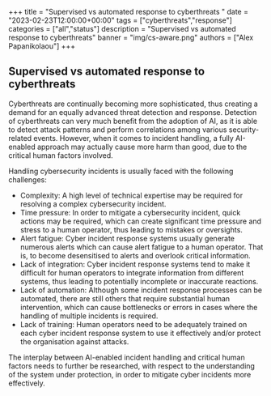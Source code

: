 +++
title = "Supervised vs automated response to cyberthreats "
date = "2023-02-23T12:00:00+00:00"
tags = ["cyberthreats","response"]
categories = ["all","status"]
description = "Supervised vs automated response to cyberthreats"
banner = "img/cs-aware.png"
authors = ["Alex Papanikolaou"]
+++

## Supervised vs automated response to cyberthreats

Cyberthreats are continually becoming more sophisticated, thus creating a demand for an equally advanced threat detection and response. Detection of cyberthreats can very much benefit from the adoption of AI, as it is able to detect attack patterns and perform correlations among various security-related events. However, when it comes to incident handling, a fully AI-enabled approach may actually cause more harm than good, due to the critical human factors involved.

Handling cybersecurity incidents is usually faced with the following challenges:

 - Complexity: A high level of technical expertise may be required for resolving a complex cybersecurity incident.
 - Time pressure: In order to mitigate a cybersecurity incident, quick actions may be required, which can create significant time pressure and stress to a human operator, thus leading to mistakes or oversights.
 - Alert fatigue: Cyber incident response systems usually generate numerous alerts which can cause alert fatigue to a human operator. That is, to become desensitised to alerts and overlook critical information.
 - Lack of integration: Cyber incident response systems tend to make it difficult for human operators to integrate information from different systems, thus leading to potentially incomplete or inaccurate reactions.
 - Lack of automation: Although some incident response processes can be automated, there are still others that require substantial human intervention, which can cause bottlenecks or errors in cases where the handling of multiple incidents is required.
 - Lack of training: Human operators need to be adequately trained on each cyber incident response system to use it effectively and/or protect the organisation against attacks.

The interplay between AI-enabled incident handling and critical human factors needs to further be researched, with respect to the understanding of the system under protection, in order to mitigate cyber incidents more effectively.